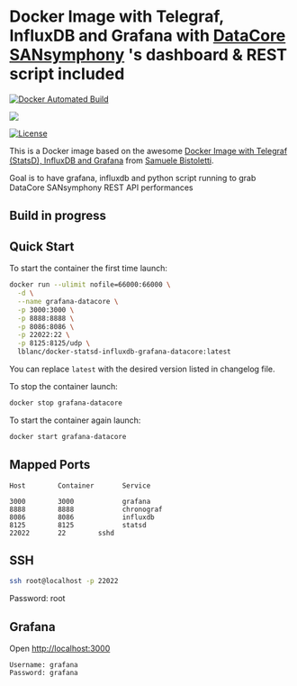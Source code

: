 # Docker Image with Telegraf, InfluxDB and Grafana with [DataCore SANsymphony](http://www.datacore.com) 's dashboard & REST script included

[![Docker Automated Build](https://img.shields.io/docker/automated/jrottenberg/ffmpeg.svg)](https://hub.docker.com/r/lblanc/docker-influxdb-grafana-datacore/builds/)

[![](https://dockerbuildbadges.quelltext.eu/status.svg?organization=lblanc&repository=docker-influxdb-grafana-datacore)](https://hub.docker.com/r/lblanc/docker-influxdb-grafana-datacore/builds/)

[![License](http://img.shields.io/:license-mit-blue.svg)](http://octopress.mit-license.org)



This is a Docker image based on the awesome [Docker Image with Telegraf (StatsD), InfluxDB and Grafana](https://github.com/samuelebistoletti/docker-statsd-influxdb-grafana) from [Samuele Bistoletti](https://github.com/samuelebistoletti).

Goal is to have grafana, influxdb and python script running to grab DataCore SANsymphony REST API performances


## Build in progress


## Quick Start

To start the container the first time launch:

```sh
docker run --ulimit nofile=66000:66000 \
  -d \
  --name grafana-datacore \
  -p 3000:3000 \
  -p 8888:8888 \
  -p 8086:8086 \
  -p 22022:22 \
  -p 8125:8125/udp \
  lblanc/docker-statsd-influxdb-grafana-datacore:latest
```

You can replace `latest` with the desired version listed in changelog file.

To stop the container launch:

```sh
docker stop grafana-datacore
```

To start the container again launch:

```sh
docker start grafana-datacore
```

## Mapped Ports

```
Host		Container		Service

3000		3000			grafana
8888		8888			chronograf
8086		8086			influxdb
8125		8125			statsd
22022		22        sshd
```
## SSH

```sh
ssh root@localhost -p 22022
```
Password: root

## Grafana

Open <http://localhost:3000>

```
Username: grafana
Password: grafana
```
